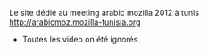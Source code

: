 Le site dédié au meeting arabic mozilla 2012 à tunis <http://arabicmoz.mozilla-tunisia.org>
 * Toutes les video on été ignorés.

